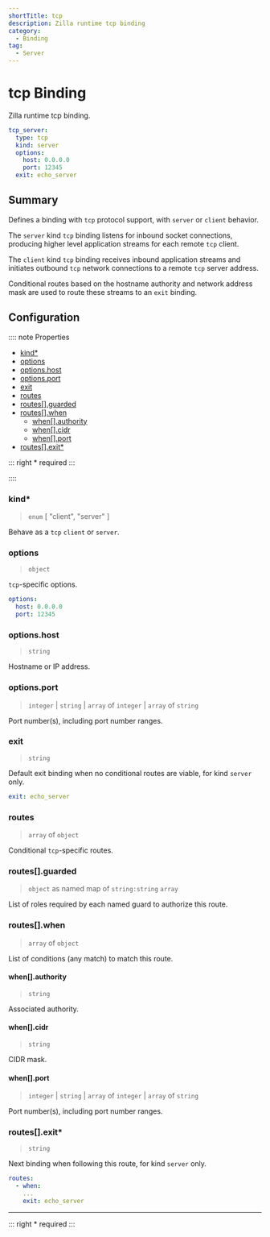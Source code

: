 ```yaml
---
shortTitle: tcp 
description: Zilla runtime tcp binding
category:
  - Binding
tag:
  - Server
---
```


# tcp Binding

Zilla runtime tcp binding.

```yaml {2}
tcp_server:
  type: tcp
  kind: server
  options:
    host: 0.0.0.0
    port: 12345
  exit: echo_server
```

## Summary

Defines a binding with `tcp` protocol support, with `server` or `client` behavior.

The `server` kind `tcp` binding listens for inbound socket connections, producing higher level application streams for each remote `tcp` client.

The `client` kind `tcp` binding receives inbound application streams and initiates outbound `tcp` network connections to a remote `tcp` server address.

Conditional routes based on the hostname authority and network address mask are used to route these streams to an `exit` binding.

## Configuration

:::: note Properties

- [kind\*](#kind)
- [options](#options)
- [options.host](#options-host)
- [options.port](#options-port)
- [exit](#exit)
- [routes](#routes)
- [routes\[\].guarded](#routes-guarded)
- [routes\[\].when](#routes-when)
  - [when\[\].authority](#when-authority)
  - [when\[\].cidr](#when-cidr)
  - [when\[\].port](#when-port)
- [routes\[\].exit\*](#routes-exit)

::: right
\* required
:::

::::

### kind\*

> `enum` [ "client", "server" ]

Behave as a `tcp` `client` or `server`.

### options

> `object`

`tcp`-specific options.

```yaml
options:
  host: 0.0.0.0
  port: 12345
```

### options.host

> `string`

Hostname or IP address.

### options.port

> `integer` | `string` | `array` of  `integer` | `array` of `string`

Port number(s), including port number ranges.

### exit

> `string`

Default exit binding when no conditional routes are viable, for kind `server` only.

```yaml
exit: echo_server
```

### routes

> `array` of `object`

Conditional `tcp`-specific routes.

### routes[].guarded

> `object` as named map of `string:string` `array`

List of roles required by each named guard to authorize this route.

### routes[].when

> `array` of `object`

List of conditions (any match) to match this route.

#### when[].authority

> `string`

Associated authority.

#### when[].cidr

> `string`

CIDR mask.

#### when[].port

> `integer` | `string` | `array` of  `integer` | `array` of `string`

Port number(s), including port number ranges.

### routes[].exit\*

> `string`

Next binding when following this route, for kind `server` only.

```yaml
routes:
  - when:
    ...
    exit: echo_server
```

---

::: right
\* required
:::
